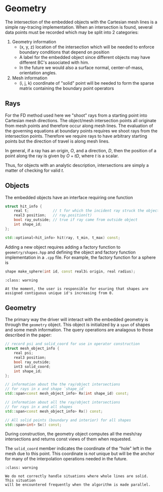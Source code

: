 Geometry
====

The intersection of the embedded objects with the Cartesian mesh lines is a simple ray-tracing implementation.  When an intersection is found, several data points must be recorded which may be split into 2 categories:

1. Geometry information
    * (x, y, z) location of the intersection which will be needed to enforce boundary conditions that depend on position
    *  A label for the embedded object since different objects may have different BC's associated with him.
    * In the future we would also a surface normal, center-of-mass, orientation angles.
2. Mesh information
    * (i, j, k) coordinate of "solid" point will be needed to form the sparse matrix containing the boundary point operators


Rays
----
For the FD method used here we "shoot" rays from a starting point into Cartesian mesh directions.  The object/mesh intersection points all originate from mesh points and therefore occur along mesh lines.  The evaluation of the governing equations at boundary points requires we shoot rays from the intersection points.  Therefore we require rays to have arbitrary starting points but the direction of travel is along mesh lines.

In general, if a ray has an origin, $O$, and a direction, $D$, then the position of a point along the ray is given by $O + t D$, where $t$ is a scalar.

Thus, for objects with an analytic description, intersections are simply a matter of checking for valid $t$.

Objects
----
The embedded objects have an interface requiring one function
```c++
struct hit_info {
    real t;           // t for which the incident ray struck the object
    real3 position;   // ray.position(t)
    bool ray_outside; // true if ray came from outside object
    int shape_id;
};

std::optional<hit_info> hit(ray, t_min, t_max) const;
```

Adding a new object requires adding a factory function to `geometry/shapes.hpp` and defining the object and factory function implementation in a `.cpp` file.  For example, the factory function for a sphere is

```c++
shape make_sphere(int id, const real3& origin, real radius);
``` 

```{admonition} Constraints on *shape_id*
:class: warning

At the moment, the user is responsible for esuring that shapes are assigned contiguous unique id's increasing from 0. 
```


Geometry
-------
The primary way the driver will interact with the embedded geometry is through the `geometry` object.  This object is initialized by a `span` of shapes and some mesh information.  The query operations are analagous to those described in the paper:

```c++
// record psi and solid_coord for use in operator construction
struct mesh_object_info {
    real psi;
    real3 position;
    bool ray_outside;
    int3 solid_coord;
    int shape_id;
};

// information about the the ray/object intersections 
// for rays in x and shape `shape_id`
std::span<const mesh_object_info> Rx(int shape_id) const;

// information about all the ray/object intersections
// for rays in x and all shapes
std::span<const mesh_object_info> Rx() const;

// All solid points (boundary and interior) for all shapes
std::span<int> Sx() const;
```

During construction, the geometry object computes all the mesh/ray intersections and returns const views of them when requested.

The `solid_coord` member indicates the coordinate of the "hole" left in the mesh due to this point.  This coordinate is *not* unique but will be the anchor for many of the
interpolation operations needed in the future. 



```{admonition} Constraints on geometry
:class: warning

We do not correctly handle situations where whole lines are solid.  This situation
will be encountered frequently when the algorithm is made parallel.
```